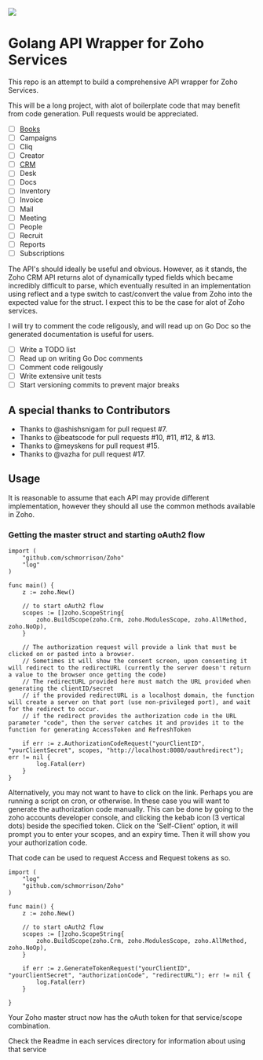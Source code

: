 [![](https://godoc.org/github.com/schmorrison/Zoho?status.svg)](http://godoc.org/github.com/schmorrison/Zoho)

# Golang API Wrapper for Zoho Services

This repo is an attempt to build a comprehensive API wrapper for Zoho Services.

This will be a long project, with alot of boilerplate code that may benefit from code generation. Pull requests would be appreciated.

- [ ] [Books](https://github.com/schmorrison/Zoho/tree/master/books)
- [ ] Campaigns
- [ ] Cliq
- [ ] Creator
- [ ] [CRM](https://github.com/schmorrison/Zoho/tree/master/crm)
- [ ] Desk
- [ ] Docs
- [ ] Inventory
- [ ] Invoice
- [ ] Mail
- [ ] Meeting
- [ ] People
- [ ] Recruit
- [ ] Reports
- [ ] Subscriptions

The API's should ideally be useful and obvious. However, as it stands, the Zoho CRM API returns alot of dynamically typed fields which became incredibly difficult to parse, which eventually resulted in an implementation using reflect and a type switch to cast/convert the value from Zoho into the expected value for the struct. I expect this to be the case for alot of Zoho services.

I will try to comment the code religously, and will read up on Go Doc so the generated documentation is useful for users.
- [ ] Write a TODO list
- [ ] Read up on writing Go Doc comments
- [ ] Comment code religously
- [ ] Write extensive unit tests
- [ ] Start versioning commits to prevent major breaks

## A special thanks to Contributors
- Thanks to @ashishsnigam for pull request #7.
- Thanks to @beatscode for pull requests #10, #11, #12, & #13.
- Thanks to @meyskens for pull request #15.
- Thanks to @vazha for pull request #17.
## Usage

It is reasonable to assume that each API may provide different implementation, however they should all use the common methods available in Zoho.

### Getting the master struct and starting oAuth2 flow

    import (
        "github.com/schmorrison/Zoho"
        "log"
    )

    func main() {
        z := zoho.New()

        // to start oAuth2 flow
        scopes := []zoho.ScopeString{
            zoho.BuildScope(zoho.Crm, zoho.ModulesScope, zoho.AllMethod, zoho.NoOp),
        }

        // The authorization request will provide a link that must be clicked on or pasted into a browser.
        // Sometimes it will show the consent screen, upon consenting it will redirect to the redirectURL (currently the server doesn't return a value to the browser once getting the code)
        // The redirectURL provided here must match the URL provided when generating the clientID/secret
        // if the provided redirectURL is a localhost domain, the function will create a server on that port (use non-privileged port), and wait for the redirect to occur.
        // if the redirect provides the authorization code in the URL parameter "code", then the server catches it and provides it to the function for generating AccessToken and RefreshToken

        if err := z.AuthorizationCodeRequest("yourClientID", "yourClientSecret", scopes, "http://localhost:8080/oauthredirect"); err != nil {
            log.Fatal(err)
        }
    }

Alternatively, you may not want to have to click on the link. Perhaps you are running a script on cron, or otherwise. In these case you will want to generate the authorization code manually. This can be done by going to the zoho accounts developer console, and clicking the kebab icon (3 vertical dots) beside the specified token. Click on the 'Self-Client' option, it will prompt you to enter your scopes, and an expiry time. Then it will show you your authorization code.

That code can be used to request Access and Request tokens as so.

    import (
        "log"
        "github.com/schmorrison/Zoho"
    )

    func main() {
        z := zoho.New()

        // to start oAuth2 flow
        scopes := []zoho.ScopeString{
            zoho.BuildScope(zoho.Crm, zoho.ModulesScope, zoho.AllMethod, zoho.NoOp),
        }

        if err := z.GenerateTokenRequest("yourClientID", "yourClientSecret", "authorizationCode", "redirectURL"); err != nil {
            log.Fatal(err)
        }

    }

Your Zoho master struct now has the oAuth token for that service/scope combination.

Check the Readme in each services directory for information about using that service
